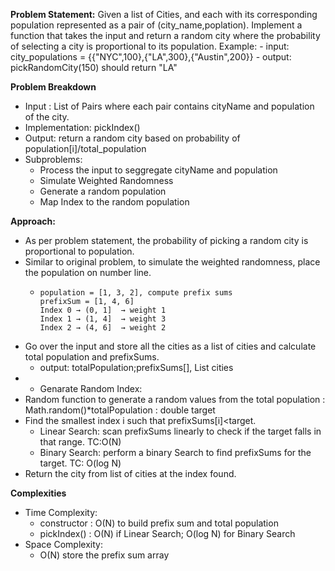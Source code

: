 **Problem Statement:**
Given a list of Cities, and each with its corresponding population represented as a pair of (city_name,poplation). Implement a function that takes the input and return a random city where the probability of selecting a city is proportional to its population.
Example:
    - input: city_populations = {{"NYC",100},{"LA",300},{"Austin",200}}
    - output: pickRandomCity(150) should return "LA" 

**Problem Breakdown**
- Input : List of Pairs where each pair contains cityName and population of the city.
- Implementation: pickIndex() 
- Output: return a random city based on probability of population[i]/total_population
- Subproblems:
  - Process the input to seggregate cityName and population
  - Simulate Weighted Randomness
  - Generate a random population
  - Map Index to the random population 

**Approach:**
- As per problem statement, the probability of picking a random city is proportional to population.
- Similar to original problem, to simulate the weighted randomness, place the population on number line.
  - ```text
    population = [1, 3, 2], compute prefix sums
    prefixSum = [1, 4, 6]
    Index 0 → (0, 1]  → weight 1
    Index 1 → (1, 4]  → weight 3
    Index 2 → (4, 6]  → weight 2
- Go over the input and store all the cities as a list of cities and calculate total population and prefixSums.
  - output: totalPopulation;prefixSums[], List cities
- - Genarate Random Index:
- Random function to generate a random values from the total population : Math.random()*totalPopulation : double target
- Find the smallest index i such that prefixSums[i]<target.
    - Linear Search: scan prefixSums linearly to check if the target falls in that range. TC:O(N)
    - Binary Search: perform a binary Search to find prefixSums for the target. TC: O(log N)
- Return the city from list of cities at the index found.

**Complexities**
- Time Complexity:
    - constructor : O(N) to build prefix sum and total population
    - pickIndex() : O(N) if Linear Search; O(log N) for Binary Search
- Space Complexity:
    - O(N) store the prefix sum array